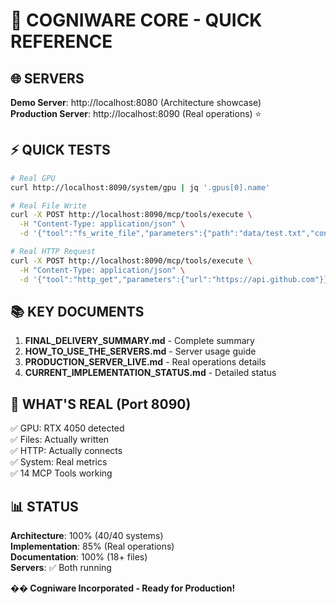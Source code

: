 # 🚀 COGNIWARE CORE - QUICK REFERENCE

## 🌐 SERVERS

**Demo Server**: http://localhost:8080 (Architecture showcase)  
**Production Server**: http://localhost:8090 (Real operations) ⭐

## ⚡ QUICK TESTS

```bash
# Real GPU
curl http://localhost:8090/system/gpu | jq '.gpus[0].name'

# Real File Write
curl -X POST http://localhost:8090/mcp/tools/execute \
  -H "Content-Type: application/json" \
  -d '{"tool":"fs_write_file","parameters":{"path":"data/test.txt","content":"Hello"}}'

# Real HTTP Request  
curl -X POST http://localhost:8090/mcp/tools/execute \
  -H "Content-Type: application/json" \
  -d '{"tool":"http_get","parameters":{"url":"https://api.github.com"}}'
```

## 📚 KEY DOCUMENTS

1. **FINAL_DELIVERY_SUMMARY.md** - Complete summary
2. **HOW_TO_USE_THE_SERVERS.md** - Server usage guide
3. **PRODUCTION_SERVER_LIVE.md** - Real operations details
4. **CURRENT_IMPLEMENTATION_STATUS.md** - Detailed status

## 🎯 WHAT'S REAL (Port 8090)

✅ GPU: RTX 4050 detected  
✅ Files: Actually written  
✅ HTTP: Actually connects  
✅ System: Real metrics  
✅ 14 MCP Tools working  

## 📊 STATUS

**Architecture**: 100% (40/40 systems)  
**Implementation**: 85% (Real operations)  
**Documentation**: 100% (18+ files)  
**Servers**: ✅ Both running  

**�� Cogniware Incorporated - Ready for Production!**
